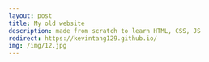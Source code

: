 ```yaml
---
layout: post
title: My old website
description: made from scratch to learn HTML, CSS, JS
redirect: https://kevintang129.github.io/
img: /img/12.jpg
---
```


